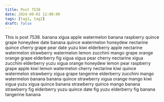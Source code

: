 ```yaml
---
title: Post 7538
date: 2024-09-01 12:00:00
tags: [tag1, tag2]
draft: false
---
```

This is post 7538.
banana
xigua
apple
watermelon
banana
raspberry
quince
grape
honeydew
date
banana
quince
watermelon
honeydew
nectarine
quince
cherry
grape
pear
date
yuzu
kiwi
elderberry
apple
nectarine
watermelon
strawberry
watermelon
lemon
zucchini
mango
grape
orange
orange
grape
elderberry
fig
xigua
xigua
pear
cherry
nectarine
xigua
zucchini
elderberry
yuzu
xigua
orange
honeydew
lemon
pear
raspberry
grape
apple
kiwi
lemon
watermelon
cherry
nectarine
kiwi
quince
watermelon
strawberry
xigua
grape
tangerine
elderberry
zucchini
mango
watermelon
banana
banana
quince
strawberry
xigua
orange
mango
kiwi
xigua
yuzu
xigua
quince
banana
strawberry
quince
mango
banana
strawberry
fig
elderberry
yuzu
quince
date
fig
yuzu
elderberry
fig
banana
tangerine
banana
